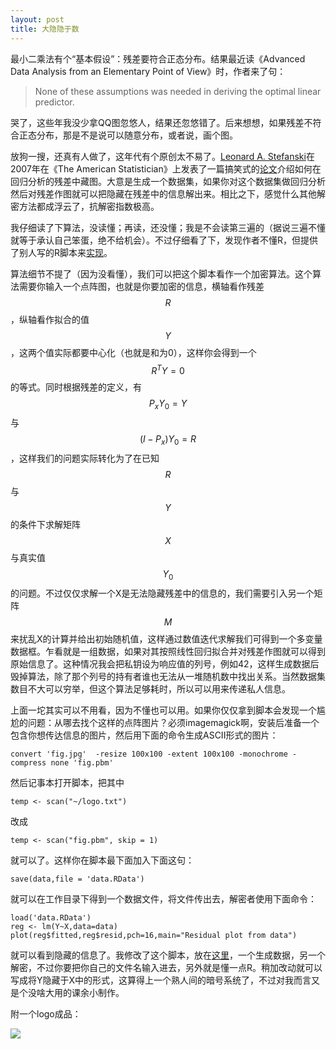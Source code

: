 ```yaml
---
layout: post
title: 大隐隐于数
---
```


最小二乘法有个“基本假设”：残差要符合正态分布。结果最近读《Advanced Data Analysis from an Elementary Point of View》时，作者来了句：

> None of these assumptions was needed in deriving the optimal linear predictor.

哭了，这些年我没少拿QQ图忽悠人，结果还忽悠错了。后来想想，如果残差不符合正态分布，那是不是说可以随意分布，或者说，画个图。

放狗一搜，还真有人做了，这年代有个原创太不易了。[Leonard A. Stefanski](http://www4.stat.ncsu.edu/~stefanski/NSF_Supported/Hidden_Images/stat_res_plots.html)在2007年在《The American Statistician》上发表了一篇搞笑式的[论文](http://www4.stat.ncsu.edu/~stefanski/NSF_Supported/Hidden_Images/Residual_Surrealism_TAS_2007.pdf)介绍如何在回归分析的残差中藏图。大意是生成一个数据集，如果你对这个数据集做回归分析然后对残差作图就可以把隐藏在残差中的信息解出来。相比之下，感觉什么其他解密方法都成浮云了，抗解密指数极高。

我仔细读了下算法，没读懂；再读，还没懂；我是不会读第三遍的（据说三遍不懂就等于承认自己笨蛋，绝不给机会）。不过仔细看了下，发现作者不懂R，但提供了别人写的R脚本来[实现](http://www4.stat.ncsu.edu/~stefanski/NSF_Supported/Hidden_Images/000_R_Programs/John_Staudenmayer/residplots.R)。

算法细节不提了（因为没看懂），我们可以把这个脚本看作一个加密算法。这个算法需要你输入一个点阵图，也就是你要加密的信息，横轴看作残差$$R$$，纵轴看作拟合的值$$Y$$，这两个值实际都要中心化（也就是和为0），这样你会得到一个$$R^T Y = 0$$的等式。同时根据残差的定义，有$$P_x Y_0 = Y$$与$$(I - P_x)Y_0 = R$$，这样我们的问题实际转化为了在已知$$R$$与$$Y$$的条件下求解矩阵$$X$$与真实值$$Y_0$$的问题。不过仅仅求解一个X是无法隐藏残差中的信息的，我们需要引入另一个矩阵$$M$$来扰乱X的计算并给出初始随机值，这样通过数值迭代求解我们可得到一个多变量数据框。乍看就是一组数据，如果对其按照线性回归拟合并对残差作图就可以得到原始信息了。这种情况我会把私钥设为响应值的列号，例如42，这样生成数据后毁掉算法，除了那个列号的持有者谁也无法从一堆随机数中找出关系。当然数据集数目不大可以穷举，但这个算法足够耗时，所以可以用来传递私人信息。

上面一坨其实可以不用看，因为不懂也可以用。如果你仅仅拿到脚本会发现一个尴尬的问题：从哪去找个这样的点阵图片？必须imagemagick啊，安装后准备一个包含你想传达信息的图片，然后用下面的命令生成ASCII形式的图片：

~~~
convert 'fig.jpg'  -resize 100x100 -extent 100x100 -monochrome -compress none 'fig.pbm'
~~~

然后记事本打开脚本，把其中

~~~
temp <- scan("~/logo.txt")
~~~

改成

~~~
temp <- scan("fig.pbm", skip = 1)
~~~

就可以了。这样你在脚本最下面加入下面这句：

~~~
save(data,file = 'data.RData')
~~~

就可以在工作目录下得到一个数据文件，将文件传出去，解密者使用下面命令：

~~~
load('data.RData')
reg <- lm(Y~X,data=data)
plot(reg$fitted,reg$resid,pch=16,main="Residual plot from data")
~~~

就可以看到隐藏的信息了。我修改了这个脚本，放在[这里](https://github.com/yufree/democode/tree/master/Residual%20Sur)，一个生成数据，另一个解密，不过你要把你自己的文件名输入进去，另外就是懂一点R。稍加改动就可以写成将Y隐藏于X中的形式，这算得上一个熟人间的暗号系统了，不过对我而言又是个没啥大用的课余小制作。

附一个logo成品：

![](http://yufree.github.io/blogcn/figure/fish.png)